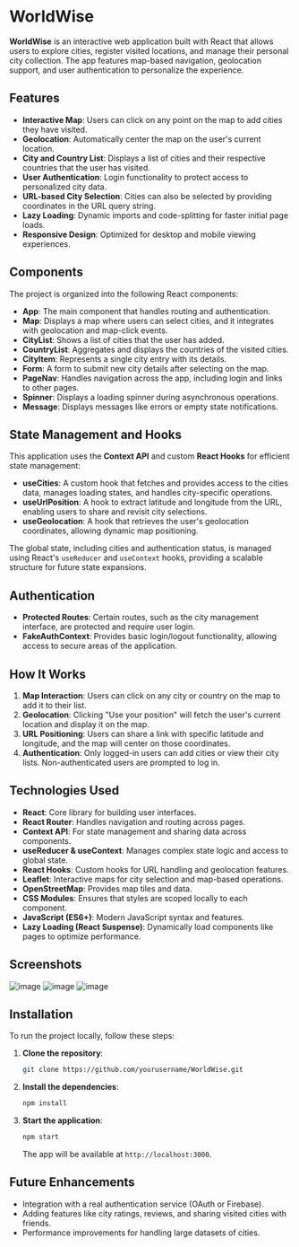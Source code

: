 # WorldWise

**WorldWise** is an interactive web application built with React that allows users to explore cities, register visited locations, and manage their personal city collection. The app features map-based navigation, geolocation support, and user authentication to personalize the experience.

## Features

- **Interactive Map**: Users can click on any point on the map to add cities they have visited.
- **Geolocation**: Automatically center the map on the user's current location.
- **City and Country List**: Displays a list of cities and their respective countries that the user has visited.
- **User Authentication**: Login functionality to protect access to personalized city data.
- **URL-based City Selection**: Cities can also be selected by providing coordinates in the URL query string.
- **Lazy Loading**: Dynamic imports and code-splitting for faster initial page loads.
- **Responsive Design**: Optimized for desktop and mobile viewing experiences.

## Components

The project is organized into the following React components:

- **App**: The main component that handles routing and authentication.
- **Map**: Displays a map where users can select cities, and it integrates with geolocation and map-click events.
- **CityList**: Shows a list of cities that the user has added.
- **CountryList**: Aggregates and displays the countries of the visited cities.
- **CityItem**: Represents a single city entry with its details.
- **Form**: A form to submit new city details after selecting on the map.
- **PageNav**: Handles navigation across the app, including login and links to other pages.
- **Spinner**: Displays a loading spinner during asynchronous operations.
- **Message**: Displays messages like errors or empty state notifications.

## State Management and Hooks

This application uses the **Context API** and custom **React Hooks** for efficient state management:

- **useCities**: A custom hook that fetches and provides access to the cities data, manages loading states, and handles city-specific operations.
- **useUrlPosition**: A hook to extract latitude and longitude from the URL, enabling users to share and revisit city selections.
- **useGeolocation**: A hook that retrieves the user's geolocation coordinates, allowing dynamic map positioning.
  
The global state, including cities and authentication status, is managed using React's `useReducer` and `useContext` hooks, providing a scalable structure for future state expansions.

## Authentication

- **Protected Routes**: Certain routes, such as the city management interface, are protected and require user login.
- **FakeAuthContext**: Provides basic login/logout functionality, allowing access to secure areas of the application.

## How It Works

1. **Map Interaction**: Users can click on any city or country on the map to add it to their list.
2. **Geolocation**: Clicking "Use your position" will fetch the user's current location and display it on the map.
3. **URL Positioning**: Users can share a link with specific latitude and longitude, and the map will center on those coordinates.
4. **Authentication**: Only logged-in users can add cities or view their city lists. Non-authenticated users are prompted to log in.

## Technologies Used

- **React**: Core library for building user interfaces.
- **React Router**: Handles navigation and routing across pages.
- **Context API**: For state management and sharing data across components.
- **useReducer & useContext**: Manages complex state logic and access to global state.
- **React Hooks**: Custom hooks for URL handling and geolocation features.
- **Leaflet**: Interactive maps for city selection and map-based operations.
- **OpenStreetMap**: Provides map tiles and data.
- **CSS Modules**: Ensures that styles are scoped locally to each component.
- **JavaScript (ES6+)**: Modern JavaScript syntax and features.
- **Lazy Loading (React Suspense)**: Dynamically load components like pages to optimize performance.

## Screenshots

![image](https://github.com/user-attachments/assets/20f84b99-036f-4780-9914-fba2e581f685)
![image](https://github.com/user-attachments/assets/3a3c6959-38f7-4a22-9c9b-cc8ca58ee7e3)
![image](https://github.com/user-attachments/assets/891a4285-7600-4eb3-a439-7e0bf3eff51a)

## Installation

To run the project locally, follow these steps:

1. **Clone the repository**:
   ```bash
   git clone https://github.com/yourusername/WorldWise.git
   ```
2. **Install the dependencies**:
   ```bash
   npm install
   ```
3. **Start the application**:
   ```bash
   npm start
   ```

   The app will be available at `http://localhost:3000`.

## Future Enhancements

- Integration with a real authentication service (OAuth or Firebase).
- Adding features like city ratings, reviews, and sharing visited cities with friends.
- Performance improvements for handling large datasets of cities.
